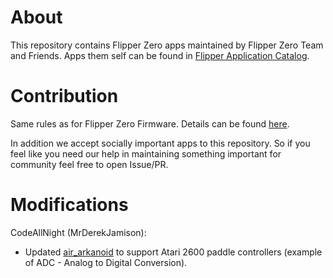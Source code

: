 # About

This repository contains Flipper Zero apps maintained by Flipper Zero Team and Friends. Apps them self can be found in [Flipper Application Catalog](https://github.com/flipperdevices/flipper-application-catalog).

# Contribution

Same rules as for Flipper Zero Firmware. Details can be found [here](CONTRIBUTING.md).

In addition we accept socially important apps to this repository. So if you feel like you need our help in maintaining something important for community feel free to open Issue/PR.

# Modifications

CodeAllNight (MrDerekJamison):
- Updated [air_arkanoid](./air_arkanoid/) to support Atari 2600 paddle controllers (example of ADC - Analog to Digital Conversion).